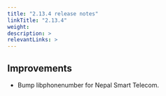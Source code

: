 ```yaml
---
title: "2.13.4 release notes"
linkTitle: "2.13.4"
weight: 
description: >
relevantLinks: >
---
```


## Improvements

- Bump libphonenumber for Nepal Smart Telecom.
